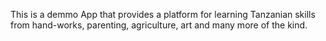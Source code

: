 This is a demmo App that provides a platform for learning Tanzanian skills from hand-works, parenting, agriculture, art and many more of the kind.

